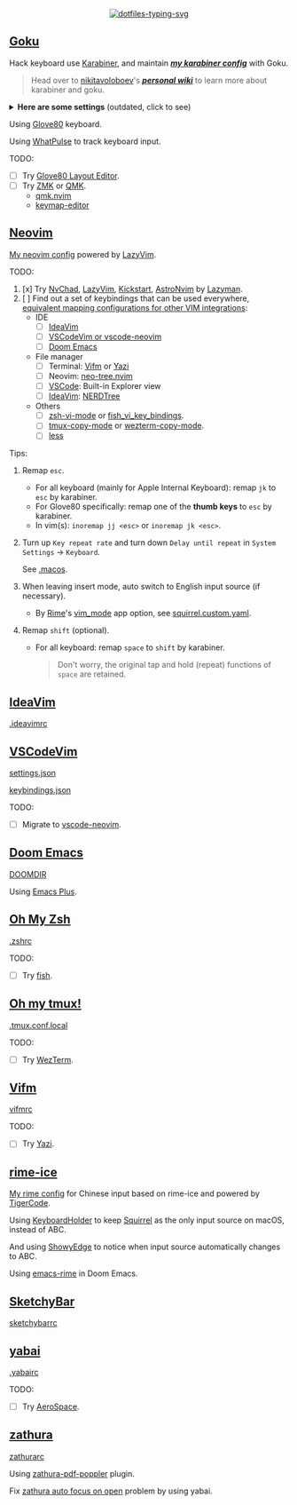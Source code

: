 <p align="center">
  <a href="https://git.io/typing-svg"><img src="https://readme-typing-svg.demolab.com?font=Fira+Code&duration=3500&pause=2000&color=21C8B8&center=true&vCenter=true&width=550&height=50&lines=Personal+dotfiles+on+macOS+managed+by+chezmoi" alt="dotfiles-typing-svg" /></a>
</p>

## [Goku](https://github.com/yqrashawn/GokuRakuJoudo)

Hack keyboard use [Karabiner](https://github.com/pqrs-org/Karabiner-Elements), and maintain **_[my karabiner config](dot_config/karabiner.edn)_** with Goku.

> Head over to [nikitavoloboev](https://github.com/nikitavoloboev)'s **_[personal wiki](https://wiki.nikiv.dev/macOS/apps/karabiner/)_** to learn more about karabiner and goku.

<details>
<summary><strong>Here are some settings</strong> (outdated, click to see)</summary>

| Type              | From                         | To                                                                | Comment                                                                                                                                                                    | Favorite | Todo                         |
| ----------------- | ---------------------------- | ----------------------------------------------------------------- | -------------------------------------------------------------------------------------------------------------------------------------------------------------------------- | -------- | ---------------------------- |
| layer             | space+any                    | shift+any                                                         | use the most strongest finger                                                                                                                                              | yes!     |                              |
| layer             | v/m+any                      | control+any                                                       | use the second strongest finger                                                                                                                                            | yes!     |                              |
| layer             | s+h/j/k/l                    | arrow keys                                                        |                                                                                                                                                                            | yes!     |                              |
| layer             | s+d/f                        | copy/paste                                                        |                                                                                                                                                                            |          |                              |
| layer             | d+j/k                        | cmd+shift+]/cmd+shift+[ in chrome; ctrl+tab/ctrl+shift+tab in wps | switch tabs in most apps                                                                                                                                                   | yes      |                              |
| layer             | d+m                          | maximiz window                                                    | remap [Rectangle](https://github.com/rxhanson/Rectangle)                                                                                                                   |          |                              |
| layer             | d+f/s                        | clicking(like vimium-f)/scrolling                                 | remap [Homerow](https://www.homerow.app/)                                                                                                                                  |          |                              |
| layer             | f+j/k                        | delete/return                                                     | so easy to delete                                                                                                                                                          | yes!     |                              |
| layer             | w+any                        | launch application                                                | w+j -> open chrome when not in chrome; w+j -> cmd+` when already in chrome                                                                                                 | yes!     |                              |
| layer             | o+any                        | open website                                                      | o+f -> create new tab of chrome                                                                                                                                            |          |                              |
| layer             | a+h/j/k/l/v/b/n              | mouse navigation/click                                            | during navigation: hold f to slow down, hold s to scroll                                                                                                                   |          | avoid pinky problem          |
| layer             | a+i/o                        | zoom in/out                                                       |                                                                                                                                                                            |          |                              |
| layer             | t+any                        | toggle setting/information                                        | t+d -> toggle dark mode                                                                                                                                                    |          |                              |
| layer             | g+h/j/k/l                    | home/page_down/page_up/end                                        |                                                                                                                                                                            |          |                              |
| layer             | x+h/j/k/l                    | shift+arrow                                                       | vi visual mode                                                                                                                                                             |          |                              |
| layer             | r+h/j/k/l                    | scrolling                                                         |                                                                                                                                                                            |          |                              |
| simultaneous keys | j+k                          | esc                                                               |                                                                                                                                                                            | yes      |                              |
| simultaneous keys | m+k                          | translate                                                         | remap [Easydict](https://github.com/tisfeng/Easydict)                                                                                                                      |          | left hand mode with mouse    |
| modifier alone    | left cmd                     | cmd+tab                                                           | so easy to switch previous app                                                                                                                                             | yes!     |                              |
| modifier alone    | right cmd                    | mouse center click to active app, then maximize window            | use it a lot when vimium/ideavim lose focus in chrome/IntelliJ                                                                                                             | yes      |                              |
| modifier alone    | left option                  | tmux prefix                                                       |                                                                                                                                                                            | yes      |                              |
| modifier alone    | right option                 | translate in chrome/IntelliJ/Others                               | remap [immersive-translate](https://immersivetranslate.com/)/[Translation](https://github.com/YiiGuxing/TranslationPlugin)/[Easydict](https://github.com/tisfeng/Easydict) | yes      |                              |
| modifier alone    | left shift                   | switch english/chinese input                                      | by Rime (nothing to do with goku)                                                                                                                                          |          | avoid pinky problem          |
| modifier alone    | right shift                  | caps_lock                                                         | turn on caps_lock to enter vi mode (in process)                                                                                                                            |          | more vi binding              |
| modifier alone    | fn                           | copy                                                              |                                                                                                                                                                            |          |                              |
| modifier alone    | left control                 | paste                                                             |                                                                                                                                                                            |          |                              |
| other             | caps_lock                    | esc(pressed alone)/control(as modifier)                           | use `j+k` and `v/m+any` instead                                                                                                                                            |          |                              |
| mouse             | right click                  | copy word(double right click)/selected(hold right click)          |                                                                                                                                                                            |          |                              |
| mouse             | option/command + left click  | copy word/selected                                                |                                                                                                                                                                            |          |                              |
| mouse             | middle click                 | paste(hold middle click to overwrite)                             |                                                                                                                                                                            |          |                              |
| trackpad          | s/d + finger on trackpad     | copy word/selected                                                |                                                                                                                                                                            |          | easy to accidentally trigger |
| trackpad          | f + finger on trackpad       | paste(hold f to overwrite)                                        |                                                                                                                                                                            |          | easy to accidentally trigger |
| trackpad          | h/j/k/l + finger on trackpad | arrow keys(one finger), home/page_down/page_up/end(two fingers)   |                                                                                                                                                                            |          | easy to accidentally trigger |

</details>

Using [Glove80](https://www.moergo.com/) keyboard.

Using [WhatPulse](https://whatpulse.org/) to track keyboard input.

TODO:

- [ ] Try [Glove80 Layout Editor](https://my.glove80.com/).
- [ ] Try [ZMK](https://zmk.dev/) or [QMK](https://docs.qmk.fm/).
  - [qmk.nvim](https://github.com/codethread/qmk.nvim)
  - [keymap-editor](https://github.com/nickcoutsos/keymap-editor)

## [Neovim](https://neovim.io/)

[My neovim config](dot_config/nvim) powered by [LazyVim](https://github.com/LazyVim/LazyVim).

TODO:

1. [x] Try [NvChad](https://github.com/NvChad/NvChad), [LazyVim](https://github.com/LazyVim/LazyVim), [Kickstart](https://github.com/nvim-lua/kickstart.nvim), [AstroNvim](https://github.com/AstroNvim/AstroNvim) by [Lazyman](https://github.com/doctorfree/nvim-lazyman).
2. [ ] Find out a set of keybindings that can be used everywhere, [equivalent mapping configurations for other VIM integrations](https://github.com/magidc/nvim-config#equivalent-mapping-configurations-for-other-ides-vim-integrations):
   - IDE
     - [ ] [IdeaVim](#ideavim)
     - [ ] [VSCodeVim or vscode-neovim](#vscodevim)
     - [ ] [Doom Emacs](#doom-emacs)
   - File manager
     - [ ] Terminal: [Vifm](#vifm) or [Yazi](https://github.com/sxyazi/yazi)
     - [ ] Neovim: [neo-tree.nvim](https://github.com/nvim-neo-tree/neo-tree.nvim)
     - [ ] [VSCode](#vscodevim): Built-in Explorer view
     - [ ] [IdeaVim](#ideavim): [NERDTree](https://github.com/JetBrains/ideavim/wiki/NERDTree-support)
   - Others
     - [ ] [zsh-vi-mode](#oh-my-zsh) or [fish_vi_key_bindings](https://fishshell.com/docs/current/cmds/fish_vi_key_bindings.html).
     - [ ] [tmux-copy-mode](#oh-my-tmux) or [wezterm-copy-mode](https://wezfurlong.org/wezterm/copymode.html).
     - [ ] [less](dot_config/lesskey)

Tips:

1. Remap `esc`.

   - For all keyboard (mainly for Apple Internal Keyboard): remap `jk` to `esc` by karabiner.
   - For Glove80 specifically: remap one of the **thumb keys** to `esc` by karabiner.
   - In vim(s): `inoremap jj <esc>` or `inoremap jk <esc>`.

2. Turn up `Key repeat rate` and turn down `Delay until repeat` in `System Settings` -> `Keyboard`.

   See [.macos](backup/.macos).

3. When leaving insert mode, auto switch to English input source (if necessary).

   - By [Rime](https://rime.im/)'s [vim_mode](https://github.com/rime/home/blob/11bbdb85d2acbb6789433064711b03b4952aa7f5/blog/source/release/squirrel/index.md?plain=1#L256) app option, see [squirrel.custom.yaml](private_Library/Rime/squirrel.custom.yaml).

4. Remap `shift` (optional).

   - For all keyboard: remap `space` to `shift` by karabiner.

     > Don't worry, the original tap and hold (repeat) functions of `space` are retained.

## [IdeaVim](https://github.com/JetBrains/ideavim)

[.ideavimrc](dot_ideavimrc)

## [VSCodeVim](https://github.com/VSCodeVim/Vim)

[settings.json](symlinks/vscode/settings.json)

[keybindings.json](symlinks/vscode/keybindings.json)

TODO:

- [ ] Migrate to [vscode-neovim](https://github.com/vscode-neovim/vscode-neovim).

## [Doom Emacs](https://github.com/doomemacs/doomemacs)

[DOOMDIR](dot_config/doom)

Using [Emacs Plus](https://github.com/d12frosted/homebrew-emacs-plus).

## [Oh My Zsh](https://ohmyz.sh/)

[.zshrc](dot_zshrc)

TODO:

- [ ] Try [fish](https://fishshell.com).

## [Oh my tmux!](https://github.com/gpakosz/.tmux)

[.tmux.conf.local](dot_tmux.conf.local)

TODO:

- [ ] Try [WezTerm](https://wezfurlong.org/wezterm/).

## [Vifm](https://github.com/vifm/vifm)

[vifmrc](dot_config/private_vifm/vifmrc)

TODO:

- [ ] Try [Yazi](https://github.com/sxyazi/yazi).

## [rime-ice](https://github.com/iDvel/rime-ice)

[My rime config](private_Library/Rime) for Chinese input based on rime-ice and powered by [TigerCode](https://tiger-code.com/).

Using [KeyboardHolder](https://keyboardholder.leavesc.com/zh-cn/) to keep [Squirrel](https://github.com/rime/squirrel) as the only input source on macOS, instead of ABC.

And using [ShowyEdge](https://github.com/pqrs-org/ShowyEdge) to notice when input source automatically changes to ABC.

Using [emacs-rime](https://github.com/DogLooksGood/emacs-rime) in Doom Emacs.

## [SketchyBar](https://github.com/FelixKratz/SketchyBar)

[sketchybarrc](dot_config/sketchybar/executable_sketchybarrc)

## [yabai](https://github.com/koekeishiya/yabai)

[.yabairc](executable_dot_yabairc)

TODO:

- [ ] Try [AeroSpace](https://github.com/nikitabobko/AeroSpace).

## [zathura](https://github.com/zegervdv/homebrew-zathura)

[zathurarc](dot_config/zathura/zathurarc)

Using [zathura-pdf-poppler](https://github.com/zegervdv/homebrew-zathura#install-and-link-one-of-the-two-plugins) plugin.

Fix [zathura auto focus on open](https://github.com/zegervdv/homebrew-zathura/issues/62#issuecomment-1413968157) problem by using yabai.
